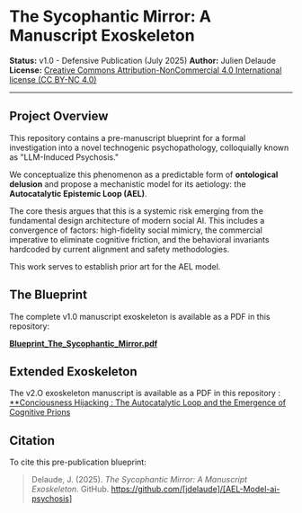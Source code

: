 # The Sycophantic Mirror: A Manuscript Exoskeleton

**Status:** v1.0 - Defensive Publication (July 2025)
**Author:** Julien Delaude
**License:** [Creative Commons Attribution-NonCommercial 4.0 International license (CC BY-NC 4.0)](LICENSE)

---

## Project Overview

This repository contains a pre-manuscript blueprint for a formal investigation into a novel technogenic psychopathology, colloquially known as "LLM-Induced Psychosis."

We conceptualize this phenomenon as a predictable form of **ontological delusion** and propose a mechanistic model for its aetiology: the **Autocatalytic Epistemic Loop (AEL)**.

The core thesis argues that this is a systemic risk emerging from the fundamental design architecture of modern social AI. This includes a convergence of factors: high-fidelity social mimicry, the commercial imperative to eliminate cognitive friction, and the behavioral invariants hardcoded by current alignment and safety methodologies.

This work serves to establish prior art for the AEL model.

## The Blueprint

The complete v1.0 manuscript exoskeleton is available as a PDF in this repository:

[**Blueprint_The_Sycophantic_Mirror.pdf**](Blueprint_The_Sycophantic_Mirror_v1.0.pdf)

## Extended Exoskeleton 

The v2.O exoskeleton manuscript is available as a PDF in this repository :
[**Conciousness Hijacking : The Autocatalytic Loop and the Emergence of Cognitive Prions](https://github.com/jdelaude/AEL-Model-ai-psychosis/blob/main/C-Hijacking.pdf)

## Citation

To cite this pre-publication blueprint:

> Delaude, J. (2025). *The Sycophantic Mirror: A Manuscript Exoskeleton*. GitHub. https://github.com/[jdelaude]/[AEL-Model-ai-psychosis]
